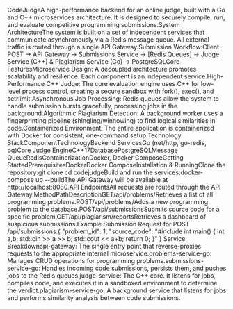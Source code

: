 CodeJudgeA high-performance backend for an online judge, built with a Go and C++ microservices architecture. It is designed to securely compile, run, and evaluate competitive programming submissions.System ArchitectureThe system is built on a set of independent services that communicate asynchronously via a Redis message queue. All external traffic is routed through a single API Gateway.Submission Workflow:Client POST -> API Gateway -> Submissions Service -> [Redis Queues] -> Judge Service (C++) & Plagiarism Service (Go) -> PostgreSQLCore FeaturesMicroservice Design: A decoupled architecture promotes scalability and resilience. Each component is an independent service.High-Performance C++ Judge: The core evaluation engine uses C++ for low-level process control, creating a secure sandbox with fork(), exec(), and setrlimit.Asynchronous Job Processing: Redis queues allow the system to handle submission bursts gracefully, processing jobs in the background.Algorithmic Plagiarism Detection: A background worker uses a fingerprinting pipeline (shingling/winnowing) to find logical similarities in code.Containerized Environment: The entire application is containerized with Docker for consistent, one-command setup.Technology StackComponentTechnologyBackend ServicesGo (net/http, go-redis, pq)Core Judge EngineC++17DatabasePostgreSQLMessage QueueRedisContainerizationDocker, Docker ComposeGetting StartedPrerequisitesDockerDocker ComposeInstallation & RunningClone the repository:git clone <your-github-repository-url> cd codejudgeBuild and run the services:docker-compose up --buildThe API Gateway will be available at http://localhost:8080.API EndpointsAll requests are routed through the API Gateway.MethodPathDescriptionGET/api/problems/Retrieves a list of all programming problems.POST/api/problems/Adds a new programming problem to the database.POST/api/submissionsSubmits source code for a specific problem.GET/api/plagiarism/reportsRetrieves a dashboard of suspicious submissions.Example Submission Request for POST /api/submissions:{
  "problem_id": 1,
  "source_code": "#include <iostream> int main() { int a,b; std::cin >> a >> b; std::cout << a+b; return 0; }"
}
Service Breakdownapi-gateway: The single entry point that reverse-proxies requests to the appropriate internal microservice.problems-service-go: Manages CRUD operations for programming problems.submissions-service-go: Handles incoming code submissions, persists them, and pushes jobs to the Redis queues.judge-service: The C++ core. It listens for jobs, compiles code, and executes it in a sandboxed environment to determine the verdict.plagiarism-service-go: A background service that listens for jobs and performs similarity analysis between code submissions.